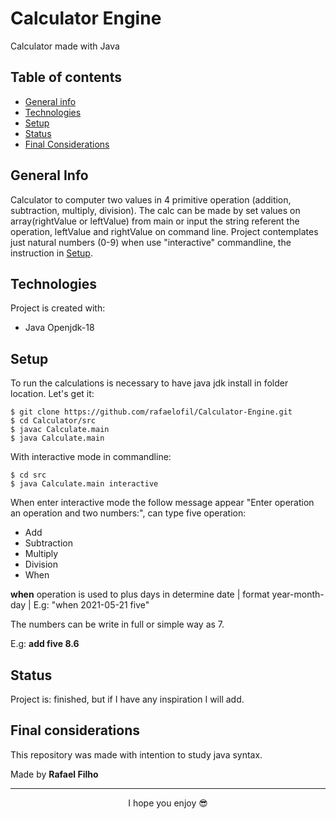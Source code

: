# Calculator Engine
Calculator made with Java

## Table of contents
* [General info](#general-info)
* [Technologies](#technologies)
* [Setup](#setup)
* [Status](#status)
* [Final Considerations](#final-considerations)

## General Info
 Calculator to computer two values in 4 primitive operation (addition, subtraction, multiply, division). The calc 
 can be made by set values on array(rightValue or leftValue) from main or input the string referent the operation, leftValue and rightValue
 on command line.
 Project contemplates just natural numbers (0-9) when use "interactive" commandline, the instruction in [Setup](#setup).
 
## Technologies
Project is created with:

* Java Openjdk-18

## Setup
To run the calculations is necessary to have java jdk install in folder location. Let's get it: 

```
$ git clone https://github.com/rafaelofil/Calculator-Engine.git
$ cd Calculator/src
$ javac Calculate.main 
$ java Calculate.main
```

With interactive mode in commandline:


```
$ cd src
$ java Calculate.main interactive
```

When enter interactive mode the follow message appear "Enter operation an operation and two numbers:", can type five operation:
* Add
* Subtraction
* Multiply
* Division
* When

<strong>when</strong> operation is used to plus days in determine date | format year-month-day | E.g: "when 2021-05-21 five"

The numbers can be write in full or simple way as 7.

E.g: <strong>add five 8.6</strong>

## Status

Project is: finished, but if I have any inspiration I will add. 

## Final considerations

This repository was made with intention to study java syntax.

Made by <b>Rafael Filho</b>

<hr>
<p align="center"> I hope you enjoy 😎</p>
